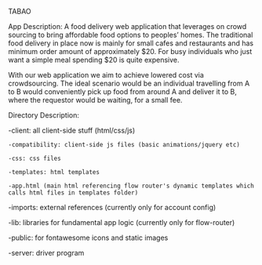 TABAO

App Description:
A food delivery web application that leverages on crowd sourcing to bring affordable food options to peoples’ homes. The traditional food delivery in place now is mainly for small cafes and restaurants and has minimum order amount of approximately $20. For busy individuals who just want a simple meal spending $20 is quite expensive.

With our web application we aim to achieve lowered cost via crowdsourcing. The ideal scenario would be an individual travelling from A to B would conveniently pick up food from around A and deliver it to B, where the requestor would be waiting, for a small fee.

Directory Description:

-client: all client-side stuff (html/css/js)

	-compatibility: client-side js files (basic animations/jquery etc)

	-css: css files

	-templates: html templates

	-app.html (main html referencing flow router's dynamic templates which calls html files in templates folder)

-imports: external references (currently only for account config)

-lib: libraries for fundamental app logic (currently only for flow-router)

-public: for fontawesome icons and static images

-server: driver program